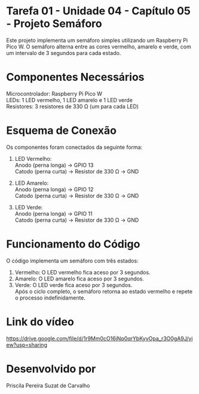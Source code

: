 # Tarefa 01 - Unidade 04 - Capítulo 05 - Projeto Semáforo  
  
Este projeto implementa um semáforo simples utilizando um Raspberry Pi Pico W. O semáforo alterna entre as cores vermelho, amarelo e verde, com um intervalo de 3 segundos para cada estado.  
  
# Componentes Necessários
Microcontrolador: Raspberry Pi Pico W  
LEDs: 1 LED vermelho, 1 LED amarelo e 1 LED verde  
Resistores: 3 resistores de 330 Ω (um para cada LED)  

# Esquema de Conexão
Os componentes foram conectados da seguinte forma:

1) LED Vermelho:  
Anodo (perna longa) → GPIO 13  
Catodo (perna curta) → Resistor de 330 Ω → GND  

2) LED Amarelo:  
Anodo (perna longa) → GPIO 12  
Catodo (perna curta) → Resistor de 330 Ω → GND  

3) LED Verde:  
Anodo (perna longa) → GPIO 11  
Catodo (perna curta) → Resistor de 330 Ω → GND

# Funcionamento do Código
O código implementa um semáforo com três estados:  
1) Vermelho: O LED vermelho fica aceso por 3 segundos.  
2) Amarelo: O LED amarelo fica aceso por 3 segundos.  
3) Verde: O LED verde fica aceso por 3 segundos.  
Após o ciclo completo, o semáforo retorna ao estado vermelho e repete o processo indefinidamente.

# Link do vídeo  
https://drive.google.com/file/d/1r9Mm0cO16jNp0qrYbKyvOpa_r3O0gA9J/view?usp=sharing
  
# Desenvolvido por
Priscila Pereira Suzat de Carvalho
